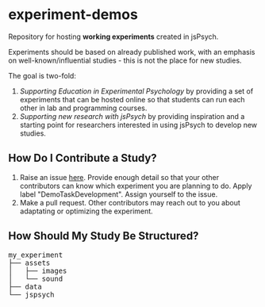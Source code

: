 # experiment-demos

Repository for hosting **working experiments** created in jsPsych. 

Experiments should be based on already published work, with an emphasis on well-known/influential studies - this is not the place for new studies. 

The goal is two-fold:
1. *Supporting Education in Experimental Psychology* by providing a set of experiments that can be hosted online so that students can run each other in lab and programming courses.   
1. *Supporting new research with jsPsych* by providing inspiration and a starting point for researchers interested in using jsPsych to develop new studies. 

## How Do I Contribute a Study?
1. Raise an issue [here](https://github.com/jspsych/experiment-demos/issues). Provide enough detail so that your other contributors can know which experiment you are planning to do. Apply label "DemoTaskDevelopment". Assign yourself to the issue.   
1. Make a pull request. Other contributors may reach out to you about adaptating or optimizing the experiment. 

## How Should My Study Be Structured?
<pre>
my_experiment
├── assets
│   ├── images
│   └── sound
├── data
└── jspsych
</pre>
## 

